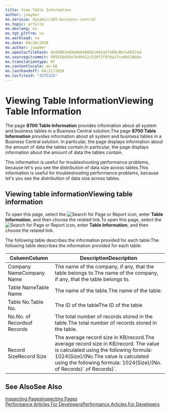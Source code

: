 ```yaml
---
title: View Table Information
author: jswymer
ms.service: dynamics365-business-central
ms.topic: article
ms.devlang: na
ms.tgt_pltfrm: na
ms.workload: na
ms.date: 04/20/2020
ms.author: jswymer
ms.openlocfilehash: de93063a60e6b64405b1491a67489c8bfa4657ad
ms.sourcegitcommit: 99915b493a7e49d12c530f2f9fda1fcedb518b6e
ms.translationtype: HT
ms.contentlocale: en-GB
ms.lasthandoff: 04/21/2020
ms.locfileid: "3275325"
---
```

# <a name="viewing-table-information"></a><span data-ttu-id="0d6bf-102">Viewing Table Information</span><span class="sxs-lookup"><span data-stu-id="0d6bf-102">Viewing Table Information</span></span>

<span data-ttu-id="0d6bf-103">The page **8700 Table Information** provides information about all system and business tables in a Business Central solution.</span><span class="sxs-lookup"><span data-stu-id="0d6bf-103">The page **8700 Table Information** provides information about all system and business tables in a Business Central solution.</span></span> <span data-ttu-id="0d6bf-104">In particular, the page displays information about the amount of data the tables contain.</span><span class="sxs-lookup"><span data-stu-id="0d6bf-104">In particular, the page displays information about the amount of data the tables contain.</span></span>

<span data-ttu-id="0d6bf-105">This information is useful for troubleshooting performance problems, because let's you see the distribution of data size across tables.</span><span class="sxs-lookup"><span data-stu-id="0d6bf-105">This information is useful for troubleshooting performance problems, because let's you see the distribution of data size across tables.</span></span>

## <a name="viewing-table-information"></a><span data-ttu-id="0d6bf-106">Viewing table information</span><span class="sxs-lookup"><span data-stu-id="0d6bf-106">Viewing table information</span></span>

<span data-ttu-id="0d6bf-107">To open this page, select the ![Search for Page or Report](media/ui-search/search_small.png "Search for Page or Report icon") icon, enter **Table Information**, and then choose the related link.</span><span class="sxs-lookup"><span data-stu-id="0d6bf-107">To open this page, select the ![Search for Page or Report](media/ui-search/search_small.png "Search for Page or Report icon") icon, enter **Table Information**, and then choose the related link.</span></span>

<span data-ttu-id="0d6bf-108">The following table describes the information provided for each table:</span><span class="sxs-lookup"><span data-stu-id="0d6bf-108">The following table describes the information provided for each table:</span></span>

|<span data-ttu-id="0d6bf-109">Column</span><span class="sxs-lookup"><span data-stu-id="0d6bf-109">Column</span></span>|<span data-ttu-id="0d6bf-110">Description</span><span class="sxs-lookup"><span data-stu-id="0d6bf-110">Description</span></span>|
|------|-----------|
|<span data-ttu-id="0d6bf-111">Company Name</span><span class="sxs-lookup"><span data-stu-id="0d6bf-111">Company Name</span></span>|<span data-ttu-id="0d6bf-112">The name of the company, if any, that the table belongs to.</span><span class="sxs-lookup"><span data-stu-id="0d6bf-112">The name of the company, if any, that the table belongs to.</span></span>|
|<span data-ttu-id="0d6bf-113">Table Name</span><span class="sxs-lookup"><span data-stu-id="0d6bf-113">Table Name</span></span>|<span data-ttu-id="0d6bf-114">The name of the table.</span><span class="sxs-lookup"><span data-stu-id="0d6bf-114">The name of the table.</span></span>|
|<span data-ttu-id="0d6bf-115">Table No.</span><span class="sxs-lookup"><span data-stu-id="0d6bf-115">Table No.</span></span>|<span data-ttu-id="0d6bf-116">The ID of the table</span><span class="sxs-lookup"><span data-stu-id="0d6bf-116">The ID of the table</span></span>|
|<span data-ttu-id="0d6bf-117">No.</span><span class="sxs-lookup"><span data-stu-id="0d6bf-117">No.</span></span> <span data-ttu-id="0d6bf-118">of Records</span><span class="sxs-lookup"><span data-stu-id="0d6bf-118">of Records</span></span>|<span data-ttu-id="0d6bf-119">The total number of records stored in the table.</span><span class="sxs-lookup"><span data-stu-id="0d6bf-119">The total number of records stored in the table.</span></span>|
|<span data-ttu-id="0d6bf-120">Record Size</span><span class="sxs-lookup"><span data-stu-id="0d6bf-120">Record Size</span></span>|<span data-ttu-id="0d6bf-121">The average record size in KB/record.</span><span class="sxs-lookup"><span data-stu-id="0d6bf-121">The average record size in KB/record.</span></span> <span data-ttu-id="0d6bf-122">The value is calculated using the following formula: 1024(Size)/(No.</span><span class="sxs-lookup"><span data-stu-id="0d6bf-122">The value is calculated using the following formula: 1024(Size)/(No.</span></span> <span data-ttu-id="0d6bf-123">of Records)\`.</span><span class="sxs-lookup"><span data-stu-id="0d6bf-123">of Records)\`.</span></span> |

## <a name="see-also"></a><span data-ttu-id="0d6bf-124">See Also</span><span class="sxs-lookup"><span data-stu-id="0d6bf-124">See Also</span></span>

[<span data-ttu-id="0d6bf-125">Inspecting Pages</span><span class="sxs-lookup"><span data-stu-id="0d6bf-125">Inspecting Pages</span></span>](across-inspect-page.md)  
[<span data-ttu-id="0d6bf-126">Performance Articles For Developers</span><span class="sxs-lookup"><span data-stu-id="0d6bf-126">Performance Articles For Developers</span></span>](/dynamics365/business-central/dev-itpro/performance/performance-developer)  
